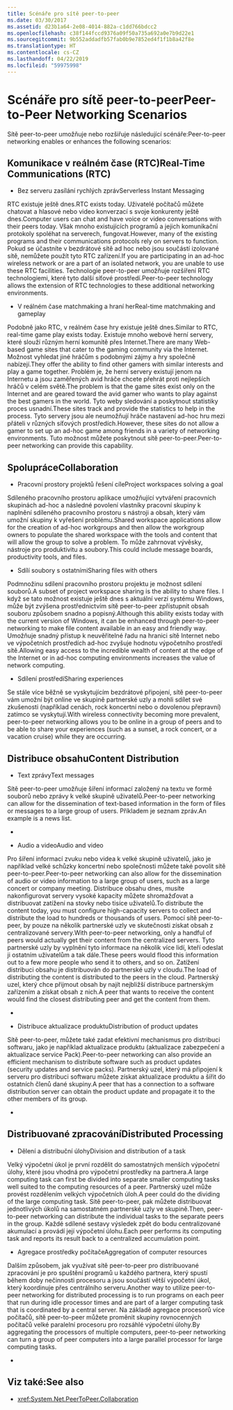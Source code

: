 ```yaml
---
title: Scénáře pro sítě peer-to-peer
ms.date: 03/30/2017
ms.assetid: d23b1a64-2e08-4014-882a-c1dd766bdcc2
ms.openlocfilehash: c38f144fccd9376a09f50a735a692a0e7b9d22e1
ms.sourcegitcommit: 9b552addadfb57fab0b9e7852ed4f1f1b8a42f8e
ms.translationtype: HT
ms.contentlocale: cs-CZ
ms.lasthandoff: 04/22/2019
ms.locfileid: "59975998"
---
```

# <a name="peer-to-peer-networking-scenarios"></a><span data-ttu-id="8f0bb-102">Scénáře pro sítě peer-to-peer</span><span class="sxs-lookup"><span data-stu-id="8f0bb-102">Peer-to-Peer Networking Scenarios</span></span>
<span data-ttu-id="8f0bb-103">Sítě peer-to-peer umožňuje nebo rozšiřuje následující scénáře:</span><span class="sxs-lookup"><span data-stu-id="8f0bb-103">Peer-to-peer networking enables or enhances the following scenarios:</span></span>  
  
## <a name="real-time-communications-rtc"></a><span data-ttu-id="8f0bb-104">Komunikace v reálném čase (RTC)</span><span class="sxs-lookup"><span data-stu-id="8f0bb-104">Real-Time Communications (RTC)</span></span>  
  
-   <span data-ttu-id="8f0bb-105">Bez serveru zasílání rychlých zpráv</span><span class="sxs-lookup"><span data-stu-id="8f0bb-105">Serverless Instant Messaging</span></span>  
  
 <span data-ttu-id="8f0bb-106">RTC existuje ještě dnes.</span><span class="sxs-lookup"><span data-stu-id="8f0bb-106">RTC exists today.</span></span> <span data-ttu-id="8f0bb-107">Uživatelé počítačů můžete chatovat a hlasové nebo video konverzací s svoje konkurenty ještě dnes.</span><span class="sxs-lookup"><span data-stu-id="8f0bb-107">Computer users can chat and have voice or video conversations with their peers today.</span></span> <span data-ttu-id="8f0bb-108">Však mnoho existujících programů a jejich komunikační protokoly spoléhat na serverech, fungovat.</span><span class="sxs-lookup"><span data-stu-id="8f0bb-108">However, many of the existing programs and their communications protocols rely on servers to function.</span></span> <span data-ttu-id="8f0bb-109">Pokud se účastníte v bezdrátové sítě ad hoc nebo jsou součástí izolované sítě, nemůžete použít tyto RTC zařízení.</span><span class="sxs-lookup"><span data-stu-id="8f0bb-109">If you are participating in an ad-hoc wireless network or are a part of an isolated network, you are unable to use these RTC facilities.</span></span> <span data-ttu-id="8f0bb-110">Technologie peer-to-peer umožňuje rozšíření RTC technologiemi, které tyto další síťové prostředí.</span><span class="sxs-lookup"><span data-stu-id="8f0bb-110">Peer-to-peer technology allows the extension of RTC technologies to these additional networking environments.</span></span>  
  
-   <span data-ttu-id="8f0bb-111">V reálném čase matchmaking a hraní her</span><span class="sxs-lookup"><span data-stu-id="8f0bb-111">Real-time matchmaking and gameplay</span></span>  
  
 <span data-ttu-id="8f0bb-112">Podobně jako RTC, v reálném čase hry existuje ještě dnes.</span><span class="sxs-lookup"><span data-stu-id="8f0bb-112">Similar to RTC, real-time game play exists today.</span></span> <span data-ttu-id="8f0bb-113">Existuje mnoho webové herní servery, které slouží různým herní komunitě přes Internet.</span><span class="sxs-lookup"><span data-stu-id="8f0bb-113">There are many Web-based game sites that cater to the gaming community via the Internet.</span></span> <span data-ttu-id="8f0bb-114">Možnost vyhledat jiné hráčům s podobnými zájmy a hry společně nabízejí.</span><span class="sxs-lookup"><span data-stu-id="8f0bb-114">They offer the ability to find other gamers with similar interests and play a game together.</span></span> <span data-ttu-id="8f0bb-115">Problém je, že herní servery existují jenom na Internetu a jsou zaměřených avid hráče chcete přehrát proti nejlepších hráčů v celém světě.</span><span class="sxs-lookup"><span data-stu-id="8f0bb-115">The problem is that the game sites exist only on the Internet and are geared toward the avid gamer who wants to play against the best gamers in the world.</span></span> <span data-ttu-id="8f0bb-116">Tyto weby sledování a poskytnout statistiky proces usnadní.</span><span class="sxs-lookup"><span data-stu-id="8f0bb-116">These sites track and provide the statistics to help in the process.</span></span> <span data-ttu-id="8f0bb-117">Tyto servery jsou ale neumožňují hráče nastavení ad-hoc hru mezi přáteli v různých síťových prostředích.</span><span class="sxs-lookup"><span data-stu-id="8f0bb-117">However, these sites do not allow a gamer to set up an ad-hoc game among friends in a variety of networking environments.</span></span> <span data-ttu-id="8f0bb-118">Tuto možnost můžete poskytnout sítě peer-to-peer.</span><span class="sxs-lookup"><span data-stu-id="8f0bb-118">Peer-to-peer networking can provide this capability.</span></span>  
  
## <a name="collaboration"></a><span data-ttu-id="8f0bb-119">Spolupráce</span><span class="sxs-lookup"><span data-stu-id="8f0bb-119">Collaboration</span></span>  
  
-   <span data-ttu-id="8f0bb-120">Pracovní prostory projektů řešení cíle</span><span class="sxs-lookup"><span data-stu-id="8f0bb-120">Project workspaces solving a goal</span></span>  
  
 <span data-ttu-id="8f0bb-121">Sdíleného pracovního prostoru aplikace umožňující vytváření pracovních skupinách ad-hoc a následné povolení vlastníky pracovní skupiny k naplnění sdíleného pracovního prostoru s nástroji a obsah, který vám umožní skupiny k vyřešení problému.</span><span class="sxs-lookup"><span data-stu-id="8f0bb-121">Shared workspace applications allow for the creation of ad-hoc workgroups and then allow the workgroup owners to populate the shared workspace with the tools and content that will allow the group to solve a problem.</span></span> <span data-ttu-id="8f0bb-122">To může zahrnovat vývěsky, nástroje pro produktivitu a soubory.</span><span class="sxs-lookup"><span data-stu-id="8f0bb-122">This could include message boards, productivity tools, and files.</span></span>  
  
-   <span data-ttu-id="8f0bb-123">Sdílí soubory s ostatními</span><span class="sxs-lookup"><span data-stu-id="8f0bb-123">Sharing files with others</span></span>  
  
 <span data-ttu-id="8f0bb-124">Podmnožinu sdílení pracovního prostoru projektu je možnost sdílení souborů.</span><span class="sxs-lookup"><span data-stu-id="8f0bb-124">A subset of project workspace sharing is the ability to share files.</span></span> <span data-ttu-id="8f0bb-125">I když se tato možnost existuje ještě dnes s aktuální verzí systému Windows, může být zvýšena prostřednictvím sítě peer-to-peer zpřístupnit obsah souboru způsobem snadno a popisný.</span><span class="sxs-lookup"><span data-stu-id="8f0bb-125">Although this ability exists today with the current version of Windows, it can be enhanced through peer-to-peer networking to make file content available in an easy and friendly way.</span></span> <span data-ttu-id="8f0bb-126">Umožňuje snadný přístup k neuvěřitelné řadu na hranici sítě Internet nebo ve výpočetních prostředích ad-hoc zvyšuje hodnotu výpočetního prostředí sítě.</span><span class="sxs-lookup"><span data-stu-id="8f0bb-126">Allowing easy access to the incredible wealth of content at the edge of the Internet or in ad-hoc computing environments increases the value of network computing.</span></span>  
  
-   <span data-ttu-id="8f0bb-127">Sdílení prostředí</span><span class="sxs-lookup"><span data-stu-id="8f0bb-127">Sharing experiences</span></span>  
  
 <span data-ttu-id="8f0bb-128">Se stále více běžně se vyskytujícím bezdrátové připojení, sítě peer-to-peer vám umožní být online ve skupině partnerské uzly a mohli sdílet své zkušenosti (například cenách, rock koncertní nebo o dovolenou přepravní) zatímco se vyskytují.</span><span class="sxs-lookup"><span data-stu-id="8f0bb-128">With wireless connectivity becoming more prevalent, peer-to-peer networking allows you to be online in a group of peers and to be able to share your experiences (such as a sunset, a rock concert, or a vacation cruise) while they are occurring.</span></span>  
  
## <a name="content-distribution"></a><span data-ttu-id="8f0bb-129">Distribuce obsahu</span><span class="sxs-lookup"><span data-stu-id="8f0bb-129">Content Distribution</span></span>  
  
-   <span data-ttu-id="8f0bb-130">Text zprávy</span><span class="sxs-lookup"><span data-stu-id="8f0bb-130">Text messages</span></span>  
  
 <span data-ttu-id="8f0bb-131">Sítě peer-to-peer umožňuje šíření informací založený na textu ve formě souborů nebo zprávy k velké skupině uživatelů.</span><span class="sxs-lookup"><span data-stu-id="8f0bb-131">Peer-to-peer networking can allow for the dissemination of text-based information in the form of files or messages to a large group of users.</span></span> <span data-ttu-id="8f0bb-132">Příkladem je seznam zpráv.</span><span class="sxs-lookup"><span data-stu-id="8f0bb-132">An example is a news list.</span></span>  
  
-  
  
-   <span data-ttu-id="8f0bb-133">Audio a video</span><span class="sxs-lookup"><span data-stu-id="8f0bb-133">Audio and video</span></span>  
  
 <span data-ttu-id="8f0bb-134">Pro šíření informací zvuku nebo videa k velké skupině uživatelů, jako je například velké schůzky koncertní nebo společnosti můžete také povolit sítě peer-to-peer.</span><span class="sxs-lookup"><span data-stu-id="8f0bb-134">Peer-to-peer networking can also allow for the dissemination of audio or video information to a large group of users, such as a large concert or company meeting.</span></span> <span data-ttu-id="8f0bb-135">Distribuce obsahu dnes, musíte nakonfigurovat servery vysoké kapacity můžete shromažďovat a distribuovat zatížení na stovky nebo tisíce uživatelů.</span><span class="sxs-lookup"><span data-stu-id="8f0bb-135">To distribute the content today, you must configure high-capacity servers to collect and distribute the load to hundreds or thousands of users.</span></span> <span data-ttu-id="8f0bb-136">Pomocí sítě peer-to-peer, by pouze na několik partnerské uzly ve skutečnosti získat obsah z centralizované servery.</span><span class="sxs-lookup"><span data-stu-id="8f0bb-136">With peer-to-peer networking, only a handful of peers would actually get their content from the centralized servers.</span></span> <span data-ttu-id="8f0bb-137">Tyto partnerské uzly by vyplnění tyto informace na několik více lidí, kteří odeslat ji ostatním uživatelům a tak dále.</span><span class="sxs-lookup"><span data-stu-id="8f0bb-137">These peers would flood this information out to a few more people who send it to others, and so on.</span></span> <span data-ttu-id="8f0bb-138">Zatížení distribuci obsahu je distribuován do partnerské uzly v cloudu.</span><span class="sxs-lookup"><span data-stu-id="8f0bb-138">The load of distributing the content is distributed to the peers in the cloud.</span></span> <span data-ttu-id="8f0bb-139">Partnerský uzel, který chce přijmout obsah by najít nejbližší distribuce partnerským zařízením a získat obsah z nich.</span><span class="sxs-lookup"><span data-stu-id="8f0bb-139">A peer that wants to receive the content would find the closest distributing peer and get the content from them.</span></span>  
  
-  
  
-   <span data-ttu-id="8f0bb-140">Distribuce aktualizace produktu</span><span class="sxs-lookup"><span data-stu-id="8f0bb-140">Distribution of product updates</span></span>  
  
 <span data-ttu-id="8f0bb-141">Sítě peer-to-peer, můžete také zadat efektivní mechanismus pro distribuci softwaru, jako je například aktualizace produktu (aktualizace zabezpečení a aktualizace service Pack).</span><span class="sxs-lookup"><span data-stu-id="8f0bb-141">Peer-to-peer networking can also provide an efficient mechanism to distribute software such as product updates (security updates and service packs).</span></span> <span data-ttu-id="8f0bb-142">Partnerský uzel, který má připojení k serveru pro distribuci softwaru můžete získat aktualizace produktu a šířit do ostatních členů dané skupiny.</span><span class="sxs-lookup"><span data-stu-id="8f0bb-142">A peer that has a connection to a software distribution server can obtain the product update and propagate it to the other members of its group.</span></span>  
  
-  
  
## <a name="distributed-processing"></a><span data-ttu-id="8f0bb-143">Distribuované zpracování</span><span class="sxs-lookup"><span data-stu-id="8f0bb-143">Distributed Processing</span></span>  
  
-   <span data-ttu-id="8f0bb-144">Dělení a distribuční úlohy</span><span class="sxs-lookup"><span data-stu-id="8f0bb-144">Division and distribution of a task</span></span>  
  
 <span data-ttu-id="8f0bb-145">Velký výpočetní úkol je první rozdělit do samostatných menších výpočetní úlohy, které jsou vhodná pro výpočetní prostředky na partnera.</span><span class="sxs-lookup"><span data-stu-id="8f0bb-145">A large computing task can first be divided into separate smaller computing tasks well suited to the computing resources of a peer.</span></span> <span data-ttu-id="8f0bb-146">Partnerský uzel může provést rozdělením velkých výpočetních úloh.</span><span class="sxs-lookup"><span data-stu-id="8f0bb-146">A peer could do the dividing of the large computing task.</span></span> <span data-ttu-id="8f0bb-147">Sítě peer-to-peer, pak můžete distribuovat jednotlivých úkolů na samostatném partnerské uzly ve skupině.</span><span class="sxs-lookup"><span data-stu-id="8f0bb-147">Then, peer-to-peer networking can distribute the individual tasks to the separate peers in the group.</span></span> <span data-ttu-id="8f0bb-148">Každé sdílené sestavy výsledek zpět do bodu centralizované akumulací a provádí její výpočetní úlohu.</span><span class="sxs-lookup"><span data-stu-id="8f0bb-148">Each peer performs its computing task and reports its result back to a centralized accumulation point.</span></span>  
  
-   <span data-ttu-id="8f0bb-149">Agregace prostředky počítače</span><span class="sxs-lookup"><span data-stu-id="8f0bb-149">Aggregation of computer resources</span></span>  
  
 <span data-ttu-id="8f0bb-150">Dalším způsobem, jak využívat sítě peer-to-peer pro distribuované zpracování je pro spuštění programů u každého partnera, který spustí během doby nečinnosti procesoru a jsou součástí větší výpočetní úkol, který koordinuje přes centrálního serveru.</span><span class="sxs-lookup"><span data-stu-id="8f0bb-150">Another way to utilize peer-to-peer networking for distributed processing is to run programs on each peer that run during idle processor times and are part of a larger computing task that is coordinated by a central server.</span></span> <span data-ttu-id="8f0bb-151">Na základě agregace procesorů více počítačů, sítě peer-to-peer můžete proměnit skupiny rovnocenných počítačů velké paralelní procesoru pro rozsáhlé výpočetní úlohy.</span><span class="sxs-lookup"><span data-stu-id="8f0bb-151">By aggregating the processors of multiple computers, peer-to-peer networking can turn a group of peer computers into a large parallel processor for large computing tasks.</span></span>  
  
-  
  
## <a name="see-also"></a><span data-ttu-id="8f0bb-152">Viz také:</span><span class="sxs-lookup"><span data-stu-id="8f0bb-152">See also</span></span>

- <xref:System.Net.PeerToPeer.Collaboration>

